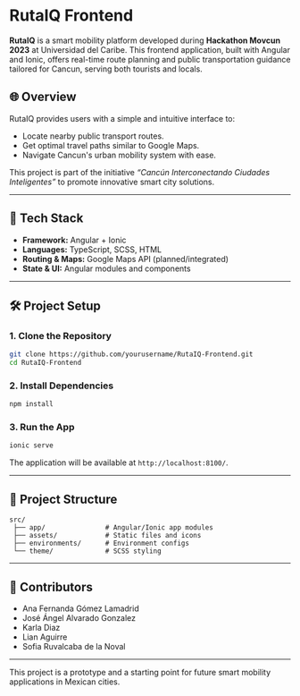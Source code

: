 # RutaIQ Frontend

**RutaIQ** is a smart mobility platform developed during **Hackathon Movcun 2023** at Universidad del Caribe. This frontend application, built with Angular and Ionic, offers real-time route planning and public transportation guidance tailored for Cancun, serving both tourists and locals.

## 🌐 Overview

RutaIQ provides users with a simple and intuitive interface to:
- Locate nearby public transport routes.
- Get optimal travel paths similar to Google Maps.
- Navigate Cancun's urban mobility system with ease.

This project is part of the initiative *“Cancún Interconectando Ciudades Inteligentes”* to promote innovative smart city solutions.

---

## 🚀 Tech Stack

- **Framework:** Angular + Ionic
- **Languages:** TypeScript, SCSS, HTML
- **Routing & Maps:** Google Maps API (planned/integrated)
- **State & UI:** Angular modules and components

---

## 🛠️ Project Setup

### 1. Clone the Repository
```bash
git clone https://github.com/yourusername/RutaIQ-Frontend.git
cd RutaIQ-Frontend
```

### 2. Install Dependencies
```bash
npm install
```

### 3. Run the App
```bash
ionic serve
```

The application will be available at `http://localhost:8100/`.

---

## 📁 Project Structure

```
src/
 ├── app/               # Angular/Ionic app modules
 ├── assets/            # Static files and icons
 ├── environments/      # Environment configs
 └── theme/             # SCSS styling
```
---

## 🤝 Contributors

- Ana Fernanda Gómez Lamadrid
- José Ángel Alvarado Gonzalez
- Karla Diaz
- Lian Aguirre
- Sofia Ruvalcaba de la Noval
  
---

This project is a prototype and a starting point for future smart mobility applications in Mexican cities.

